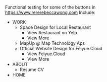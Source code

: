 Functional testing for some of the buttons in https://www.rererebeccawong.com
Include: 
  - WORK
    - Space Design for Local Restaurant
      + View Restaurant on Yelp
      + View More
    - MapUp @ Map Technology Aps
    - Official Website Design for  Feiyue.Cloud
      + View Feiyue.Cloud
      + View More
  - ABOUT
    + Resume CV
  - HOME
